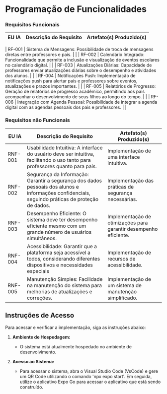 # Programação de Funcionalidades

### Requisitos Funcionais

|EU IA    | Descrição do Requisito  | Artefato(s) Produzido(s) |
|------|-----------------------------------------|----|

| RF-001 | Sistema de Mensagens: Possibilidade de troca de mensagens diretas entre professores e pais. |   |
| RF-002 | Calendário Integrado: Funcionalidade que permite a inclusão e visualização de eventos escolares no calendário digital. |   |
| RF-003 | Atualizações Diárias: Capacidade de professores enviar atualizações diárias sobre o desempenho e atividades dos alunos. |   |
| RF-004 | Notificações Push: Implementação de notificações push para alertar pais e professores sobre eventos, atualizações e prazos importantes. |   |
| RF-005 | Relatórios de Progresso: Geração de relatórios de progresso acadêmico, permitindo aos pais acompanhar o desenvolvimento de seus filhos ao longo do tempo. |  |
| RF-006 | Integração com Agenda Pessoal: Possibilidade de integrar a agenda digital com as agendas pessoais dos pais e professores. |  |

### Requisitos não Funcionais

|EU IA    | Descrição do Requisito  | Artefato(s) Produzido(s) |
|------|-----------------------------------------|----|
| RNF-001 | Usabilidade Intuitiva: A interface do usuário deve ser intuitiva, facilitando o uso tanto para professores quanto para pais. | Implementação de uma interface intuitiva. |
| RNF-002 | Segurança da Informação: Garantir a segurança dos dados pessoais dos alunos e informações confidenciais, seguindo práticas de proteção de dados. | Implementação das práticas de segurança necessárias. |
| RNF-003 | Desempenho Eficiente: O sistema deve ter desempenho eficiente mesmo com um grande número de usuários simultâneos. | Implementação de otimizações para garantir desempenho eficiente. |
| RNF-004 | Acessibilidade: Garantir que a plataforma seja acessível a todos, considerando diferentes dispositivos e necessidades especiais | Implementação de recursos de acessibilidade. |
| RNF-005 | Manutenção Simples: Facilidade na manutenção do sistema para melhorias de atualizações e correções. | Implementação de um sistema de manutenção simplificado. |

## Instruções de Acesso

Para acessar e verificar a implementação, siga as instruções abaixo:

1. **Ambiente de Hospedagem:**
   - O sistema está atualmente hospedado no ambiente de desenvolvimento.

2. **Acesso ao Sistema:**
   - Para acessar o sistema, abra o Visual Studio Code (VsCode) e gere um QR Code utilizando o comando 'npx expo start'. Em seguida, utilize o aplicativo Expo Go para acessar o aplicativo que está sendo construído.

   